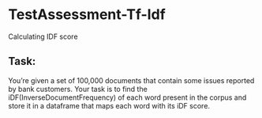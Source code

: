 # TestAssessment-Tf-Idf
Calculating IDF score 

## Task:
You’re given a set of 100,000 documents that contain some issues reported by bank customers. Your task is to find the iDF(InverseDocumentFrequency) of each word present in the corpus and store it in a dataframe that maps each word with its iDF score.

